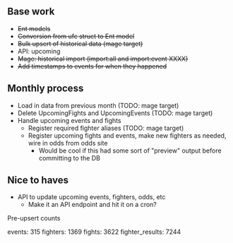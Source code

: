 Base work
---
* ~~Ent models~~
* ~~Conversion from ufc struct to Ent model~~
* ~~Bulk upsert of historical data (mage target)~~
* API: upcoming
* ~~Mage: historical import (import:all and import:event XXXX)~~
* ~~Add timestamps to events for when they happened~~

Monthly process
---
* Load in data from previous month (TODO: mage target)
* Delete UpcomingFights and UpcomingEvents (TODO: mage target)
* Handle upcoming events and fights
  <!-- * Create new fighter nodes (TODO: make mage target for this) -->
  * Register required fighter aliases (TODO: mage target)
  * Register upcoming fights and events, make new fighters as needed, wire in odds from odds site
    * Would be cool if this had some sort of "preview" output before committing to the DB

Nice to haves
---
* API to update upcoming events, fighters, odds, etc
  * Make it an API endpoint and hit it on a cron?



Pre-upsert counts

events: 315
fighters: 1369
fights: 3622
fighter_results: 7244